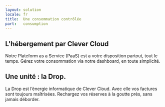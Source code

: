 ```yaml
---
layout: solution
locale: fr
title:  Une consommation contrôlée
part:   consumption
---
```

<div id="part-pay-as-you-go">
   <div class="container">
      <h2>L'hébergement par Clever Cloud</h2>
      <div class="row">
         <div class="span5">
            <p>
               Notre Plateform as a Service (PaaS) est a votre disposition partout,
               tout le temps. Gérez votre consommation via notre dashboard, en toute
               simplicité.
            </p>
         </div>
      </div>
   </div>
</div>
<div id="part-drop">
   <div class="container">
      <div class="row">
         <div class="span4 offset8">
            <h2>Une unité : la Drop.</h2>
            <p>
               La Drop est l’énergie informatique de Clever Cloud. Avec elle vos
               factures sont toujours maîtrisées.  Rechargez vos réserves à la goutte
               près, sans jamais déborder.
            </p>
         </div>
      </div>
   </div>
</div>
